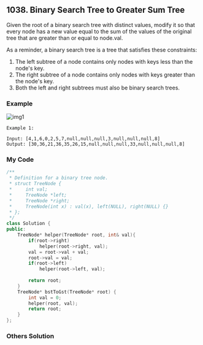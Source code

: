 ## 1038. Binary Search Tree to Greater Sum Tree

Given the root of a binary search tree with distinct values, modify it so that every node has a new value equal to the sum of the values of the original tree that are greater than or equal to node.val.

As a reminder, a binary search tree is a tree that satisfies these constraints:

1. The left subtree of a node contains only nodes with keys less than the node's key.
2. The right subtree of a node contains only nodes with keys greater than the node's key.
3. Both the left and right subtrees must also be binary search trees.


### Example
![img1](https://assets.leetcode.com/uploads/2019/05/02/tree.png "img1")
```
Example 1:

Input: [4,1,6,0,2,5,7,null,null,null,3,null,null,null,8]
Output: [30,36,21,36,35,26,15,null,null,null,33,null,null,null,8]
```

### My Code
```c++
/**
 * Definition for a binary tree node.
 * struct TreeNode {
 *     int val;
 *     TreeNode *left;
 *     TreeNode *right;
 *     TreeNode(int x) : val(x), left(NULL), right(NULL) {}
 * };
 */
class Solution {
public:
    TreeNode* helper(TreeNode* root, int& val){
        if(root->right)
            helper(root->right, val);
        val = root->val + val;
        root->val = val;
        if(root->left)
            helper(root->left, val);
        
        return root;
    }
    TreeNode* bstToGst(TreeNode* root) {
        int val = 0;
        helper(root, val);
        return root;
    }
};
```


### Others Solution
```c++
```

